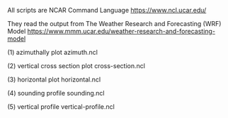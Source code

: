 All scripts are NCAR Command Language 
https://www.ncl.ucar.edu/

They read the output from The Weather Research and Forecasting (WRF) Model 
https://www.mmm.ucar.edu/weather-research-and-forecasting-model

(1) azimuthally plot
azimuth.ncl

(2) vertical cross section plot 
cross-section.ncl

(3) horizontal plot
horizontal.ncl

(4) sounding profile
sounding.ncl

(5) vertical profile
vertical-profile.ncl


